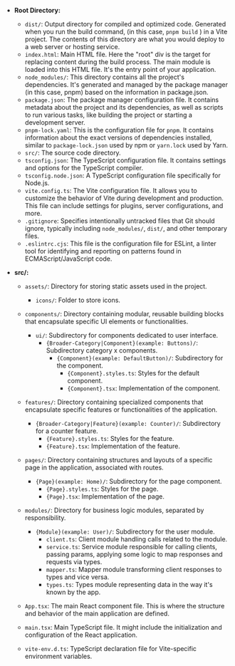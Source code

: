 - **Root Directory:**
  - `dist/`: Output directory for compiled and optimized code. Generated when you run the build command, (in this case, `pnpm build` ) in a Vite project. The contents of this directory are what you would deploy to a web server or hosting service.
  - `index.html`: Main HTML file. Here the "root" div is the target for replacing content during the build process. The main module is loaded into this HTML file. It's the entry point of your application.
  - `node_modules/`: This directory contains all the project's dependencies. It's generated and managed by the package manager (in this case, pnpm) based on the information in package.json.
  - `package.json`: The package manager configuration file. It contains metadata about the project and its dependencies, as well as scripts to run various tasks, like building the project or starting a development server.
  - `pnpm-lock.yaml`: This is the configuration file for `pnpm`. It contains information about the exact versions of dependencies installed, similar to `package-lock.json` used by npm or `yarn.lock` used by Yarn.
  - `src/`: The source code directory.
  - `tsconfig.json`: The TypeScript configuration file. It contains settings and options for the TypeScript compiler.
  - `tsconfig.node.json`: A TypeScript configuration file specifically for Node.js.
  - `vite.config.ts`: The Vite configuration file. It allows you to customize the behavior of Vite during development and production. This file can include settings for plugins, server configurations, and more.
  - `.gitignore`: Specifies intentionally untracked files that Git should ignore, typically including `node_modules/`, `dist/`, and other temporary files.
  - `.eslintrc.cjs`: This file is the configuration file for ESLint, a linter tool for identifying and reporting on patterns found in ECMAScript/JavaScript code.

- **src/:**
  - `assets/`: Directory for storing static assets used in the project.
    - `icons/`: Folder to store icons.
  - `components/`: Directory containing modular, reusable building blocks that encapsulate specific UI elements or functionalities. 
    - `ui/`: Subdirectory for components dedicated to user interface.
      - `{Broader-Category|Component}(example: Buttons)/`: Subdirectory category x components.
        - `{Component}(example: DefaultButton)/`: Subdirectory for the component.
          - `{Component}.styles.ts`: Styles for the default component.
          - `{Component}.tsx`: Implementation of the component.
  - `features/`: Directory containing specialized components that encapsulate specific features or functionalities of the application.
    - `{Broader-Category|Feature}(example: Counter)/`: Subdirectory for a counter feature.
      - `{Feature}.styles.ts`: Styles for the feature.
      - `{Feature}.tsx`: Implementation of the feature.
  - `pages/`: Directory containing structures and layouts of a specific page in the application, associated with routes.
    - `{Page}(example: Home)/`: Subdirectory for the page component.
      - `{Page}.styles.ts`: Styles for the page.
      - `{Page}.tsx`: Implementation of the page.
  - `modules/`: Directory for business logic modules, separated by responsibility.
    - `{Module}(example: User)/`: Subdirectory for the user module.
      - `client.ts`: Client module handling calls related to the module.
      - `service.ts`: Service module responsible for calling clients, passing params, applying some logic to map responses and requests via types.
      - `mapper.ts`: Mapper module transforming client responses to types and vice versa.
      - `types.ts`: Types module representing data in the way it's known by the app.
  
  - `App.tsx`: The main React component file. This is where the structure and behavior of the main application are defined.
  - `main.tsx`: Main TypeScript file. It might include the initialization and configuration of the React application.
  - `vite-env.d.ts`: TypeScript declaration file for Vite-specific environment variables.

